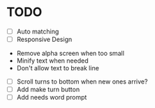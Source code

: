 # TODO
- [ ] Auto matching
- [ ] Responsive Design
 - Remove alpha screen when too small
 - Minify text when needed
 - Don't allow text to break line
- [ ] Scroll turns to bottom when new ones arrive?
- [ ] Add make turn button
- [ ] Add needs word prompt
